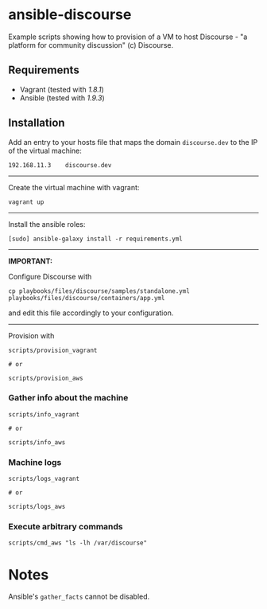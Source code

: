 # ansible-discourse

Example scripts showing how to provision of a VM to host Discourse - "a platform for community discussion" (c) Discourse.

## Requirements

- Vagrant (tested with *1.8.1*)
- Ansible (tested with *1.9.3*)


## Installation

Add an entry to your hosts file that maps the domain `discourse.dev` to the IP of the virtual machine:

```
192.168.11.3    discourse.dev
```

---

Create the virtual machine with vagrant:

```
vagrant up
```

---

Install the ansible roles:

```
[sudo] ansible-galaxy install -r requirements.yml
```

---

**IMPORTANT:**

Configure Discourse with

```
cp playbooks/files/discourse/samples/standalone.yml playbooks/files/discourse/containers/app.yml
```

and edit this file accordingly to your configuration.

---

Provision with

```
scripts/provision_vagrant

# or

scripts/provision_aws
```




### Gather info about the machine

```
scripts/info_vagrant

# or

scripts/info_aws
```





### Machine logs

```
scripts/logs_vagrant

# or

scripts/logs_aws
```







### Execute arbitrary commands

```
scripts/cmd_aws "ls -lh /var/discourse"
```





# Notes

Ansible's `gather_facts` cannot be disabled.
